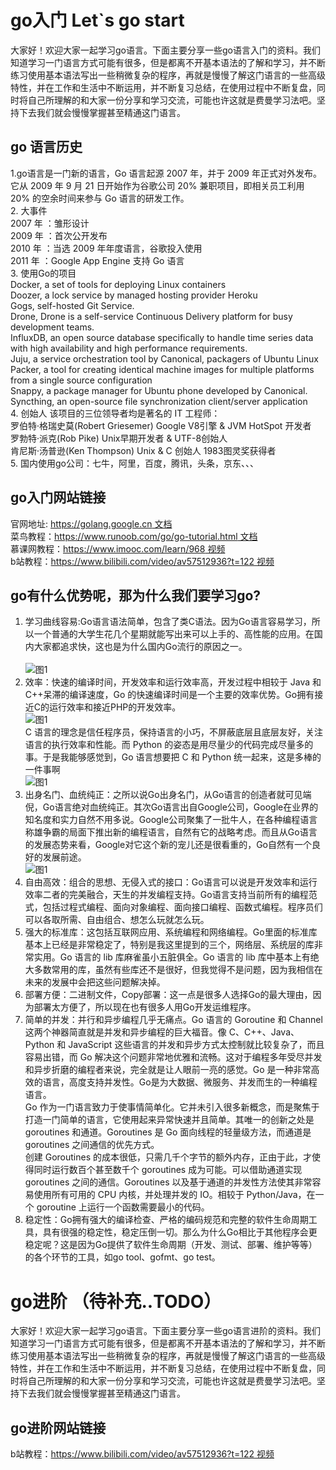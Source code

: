 # go入门 Let`s go start

大家好！欢迎大家一起学习go语言。下面主要分享一些go语言入门的资料。我们知道学习一门语言方式可能有很多，但是都离不开基本语法的了解和学习，并不断练习使用基本语法写出一些稍微复杂的程序，再就是慢慢了解这门语言的一些高级特性，并在工作和生活中不断运用，并不断复习总结，在使用过程中不断复盘，同时将自己所理解的和大家一份分享和学习交流，可能也许这就是费曼学习法吧。坚持下去我们就会慢慢掌握甚至精通这门语言。

## go 语言历史



  
 1.go语言是一门新的语言，Go 语言起源 2007 年，并于 2009 年正式对外发布。它从 2009 年 9 月 21 日开始作为谷歌公司 20% 兼职项目，即相关员工利用 20% 的空余时间来参与 Go 语言的研发工作。<br>
 2. 大事件 <br>
2007 年 ：雏形设计 <br>
2009 年 ：首次公开发布 <br>
2010 年 ：当选 2009 年年度语言，谷歌投入使用 <br>
2011 年 ：Google App Engine 支持 Go 语言<br>
 3. 使用Go的项目<br>
Docker, a set of tools for deploying Linux containers<br>
Doozer, a lock service by managed hosting provider Heroku<br>
Gogs, self-hosted Git Service.<br>
Drone, Drone is a self-service Continuous Delivery platform for busy development teams.<br>
InfluxDB, an open source database specifically to handle time series data with high availability and high performance requirements.<br>
Juju, a service orchestration tool by Canonical, packagers of Ubuntu Linux<br>
Packer, a tool for creating identical machine images for multiple platforms from a single source configuration<br>
Snappy, a package manager for Ubuntu phone developed by Canonical.<br>
Syncthing, an open-source file synchronization client/server application<br>
 4. 创始人 
该项目的三位领导者均是著名的 IT 工程师：<br>
罗伯特·格瑞史莫(Robert Griesemer)     Google V8引擎 & JVM HotSpot 开发者<br>
罗勃特·派克(Rob Pike)    Unix早期开发者 & UTF-8创始人<br>
肯尼斯·汤普逊(Ken Thompson)    Unix & C 创始人  1983图灵奖获得者 <br>
 5. 国内使用go公司：七牛，阿里，百度，腾讯，头条，京东、、、


## go入门网站链接

官网地址: [https://golang.google.cn  文档](https://golang.google.cn)<br>
菜鸟教程：[https://www.runoob.com/go/go-tutorial.html 文档](https://www.runoob.com/go/go-tutorial.html)<br>
慕课网教程：[https://www.imooc.com/learn/968 视频](https://www.imooc.com/learn/968)<br>
b站教程：[https://www.bilibili.com/video/av57512936?t=122 视频](https://www.bilibili.com/video/av57512936?t=122)<br>


##  go有什么优势呢，那为什么我们要学习go? 
 1.   学习曲线容易:Go语言语法简单，包含了类C语法。因为Go语言容易学习，所以一个普通的大学生花几个星期就能写出来可以上手的、高性能的应用。在国内大家都追求快，这也是为什么国内Go流行的原因之一。<br>   
 ![图1](https://github.com/licslan/go_read/raw/master/goimages/go1.jpeg)<br> 
 2. 效率：快速的编译时间，开发效率和运行效率高，开发过程中相较于 Java 和 C++呆滞的编译速度，Go 的快速编译时间是一个主要的效率优势。Go拥有接近C的运行效率和接近PHP的开发效率。<br>
 ![图1](https://github.com/licslan/go_read/raw/master/goimages/go2.jpeg)<br>
 C 语言的理念是信任程序员，保持语言的小巧，不屏蔽底层且底层友好，关注语言的执行效率和性能。而 Python 的姿态是用尽量少的代码完成尽量多的事。于是我能够感觉到，Go 语言想要把 C 和 Python 统一起来，这是多棒的一件事啊<br>
 ![图1](https://github.com/licslan/go_read/raw/master/goimages/go3.jpeg)<br>
 3. 出身名门、血统纯正：之所以说Go出身名门，从Go语言的创造者就可见端倪，Go语言绝对血统纯正。其次Go语言出自Google公司，Google在业界的知名度和实力自然不用多说。Google公司聚集了一批牛人，在各种编程语言称雄争霸的局面下推出新的编程语言，自然有它的战略考虑。而且从Go语言的发展态势来看，Google对它这个新的宠儿还是很看重的，Go自然有一个良好的发展前途。<br>
 ![图1](https://github.com/licslan/go_read/raw/master/goimages/go4.jpeg)<br>
 4. 自由高效：组合的思想、无侵入式的接口：Go语言可以说是开发效率和运行效率二者的完美融合，天生的并发编程支持。Go语言支持当前所有的编程范式，包括过程式编程、面向对象编程、面向接口编程、函数式编程。程序员们可以各取所需、自由组合、想怎么玩就怎么玩。<br>
 5. 强大的标准库：这包括互联网应用、系统编程和网络编程。Go里面的标准库基本上已经是非常稳定了，特别是我这里提到的三个，网络层、系统层的库非常实用。Go 语言的 lib 库麻雀虽小五脏俱全。Go 语言的 lib 库中基本上有绝大多数常用的库，虽然有些库还不是很好，但我觉得不是问题，因为我相信在未来的发展中会把这些问题解决掉。<br>
 6. 部署方便：二进制文件，Copy部署：这一点是很多人选择Go的最大理由，因为部署太方便了，所以现在也有很多人用Go开发运维程序。<br>
 7. 简单的并发：并行和异步编程几乎无痛点。Go 语言的 Goroutine 和 Channel 这两个神器简直就是并发和异步编程的巨大福音。像 C、C++、Java、Python 和 JavaScript 这些语言的并发和异步方式太控制就比较复杂了，而且容易出错，而 Go 解决这个问题非常地优雅和流畅。这对于编程多年受尽并发和异步折磨的编程者来说，完全就是让人眼前一亮的感觉。Go 是一种非常高效的语言，高度支持并发性。Go是为大数据、微服务、并发而生的一种编程语言。<br>
Go 作为一门语言致力于使事情简单化。它并未引入很多新概念，而是聚焦于打造一门简单的语言，它使用起来异常快速并且简单。其唯一的创新之处是 goroutines 和通道。Goroutines 是 Go 面向线程的轻量级方法，而通道是 goroutines 之间通信的优先方式。<br>
创建 Goroutines 的成本很低，只需几千个字节的额外内存，正由于此，才使得同时运行数百个甚至数千个 goroutines 成为可能。可以借助通道实现 goroutines 之间的通信。Goroutines 以及基于通道的并发性方法使其非常容易使用所有可用的 CPU 内核，并处理并发的 IO。相较于 Python/Java，在一个 goroutine 上运行一个函数需要最小的代码。<br>
 8. 稳定性：Go拥有强大的编译检查、严格的编码规范和完整的软件生命周期工具，具有很强的稳定性，稳定压倒一切。那么为什么Go相比于其他程序会更稳定呢？这是因为Go提供了软件生命周期（开发、测试、部署、维护等等）的各个环节的工具，如go tool、gofmt、go test。<br>
# go进阶 （待补充..TODO）
大家好！欢迎大家一起学习go语言。下面主要分享一些go语言进阶的资料。我们知道学习一门语言方式可能有很多，但是都离不开基本语法的了解和学习，并不断练习使用基本语法写出一些稍微复杂的程序，再就是慢慢了解这门语言的一些高级特性，并在工作和生活中不断运用，并不断复习总结，在使用过程中不断复盘，同时将自己所理解的和大家一份分享和学习交流，可能也许这就是费曼学习法吧。坚持下去我们就会慢慢掌握甚至精通这门语言。<br>

## go进阶网站链接
b站教程：[https://www.bilibili.com/video/av57512936?t=122 视频](https://www.bilibili.com/video/av57512936?t=122)





